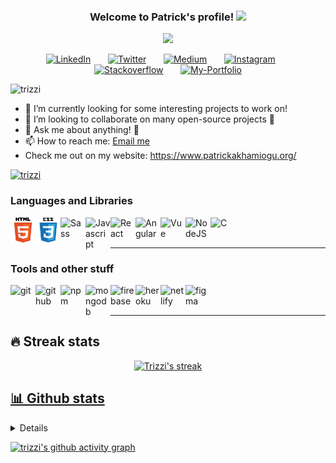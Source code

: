 <h3 align="center">
  Welcome to Patrick's profile!
  <img src="https://media.giphy.com/media/hvRJCLFzcasrR4ia7z/giphy.gif" width="28">
</h3>

<!-- Copied from SVG by trizzi - https://github.com/trizzi/readme-typing-svg -->
<p align="center">
  <a href="https://github.com/trizzi/readme-typing-svg"><img src="https://readme-typing-svg.herokuapp.com/?lines=Frontend%20developer;5%2B%20years%20of%20coding%20experience;Always%20learning%20new%20things&font=Fira%20Code&center=true&width=440&height=45&color=f75c7e&vCenter=true&size=22&pause=1000"></a>
</p>

<!-- Social icons section -->

<p align="center">
  <a href="https://www.linkedin.com/in/patrick-akhamiogu-8750b6177/"><img width="32px" alt="LinkedIn" title="LinkedIn" src="https://i.imgur.com/OQUXwNp.png"/></a>
  &#8287;&#8287;&#8287;&#8287;&#8287;
  <a href="https://twitter.com/Trizzi_ric"><img width="32px" alt="Twitter" title="Twitter" src="https://i.imgur.com/OXZM1L6.png"/></a>
  &#8287;&#8287;&#8287;&#8287;&#8287;
  <a href="https://medium.com/@patrickakhamiogu"><img width="32px" src="https://i.imgur.com/3xf1xOs.png" alt="Medium" title="Medium"/></a>
  &#8287;&#8287;&#8287;&#8287;&#8287;
  <a href="https://www.instagram.com/trizzi_ric/"><img width="32px" alt="Instagram" title="Instagram" src="https://i.imgur.com/DKdonlh.png"></a>
  &#8287;&#8287;&#8287;&#8287;&#8287;
  <a href="https://stackoverflow.com/users/14666350/patrick-akhamiogu?tab=profile"><img width="32px" alt="Stackoverflow" title="Stackoverflow" src="https://i.imgur.com/gZxmnyn.png"/></a>
  &#8287;&#8287;&#8287;&#8287;&#8287;
  <a href="https://www.patrickakhamiogu.org"><img width="32px" alt="My-Portfolio" title="My-Portfolio" src="https://i.imgur.com/6z13lku.png"/></a>
</p>

<p align="left"> <img src="https://komarev.com/ghpvc/?username=trizzi&label=Profile%20views&color=0e75b6&style=flat" alt="trizzi" /> </p>

- 🔭 I’m currently looking for some interesting projects to work on!
- 👯 I’m looking to collaborate on many open-source projects 💖
- 💬 Ask me about anything! 🤗
- 📫 How to reach me: [Email me](mailto:patrickakhamiogu@gmail.com)
- Check me out on my website: https://www.patrickakhamiogu.org/

<p align="left"> <a href="https://github.com/ryo-ma/github-profile-trophy"><img src="https://github-profile-trophy.vercel.app/?username=trizzi" alt="trizzi" /></a> </p>

### Languages and Libraries

<img align="left" alt="HTML5" width="40px" src="https://raw.githubusercontent.com/github/explore/80688e429a7d4ef2fca1e82350fe8e3517d3494d/topics/html/html.png" />
<img align="left" alt="CSS3" width="40px" src="https://raw.githubusercontent.com/github/explore/80688e429a7d4ef2fca1e82350fe8e3517d3494d/topics/css/css.png" />
<img align="left" alt="Sass" width="40px" src="https://www.vectorlogo.zone/logos/sass-lang/sass-lang-icon.svg" />
<img align="left" alt="Javascript" width="40px" src="https://www.vectorlogo.zone/logos/javascript/javascript-icon.svg" />
<img align="left" alt="React" width="40px" src="https://www.vectorlogo.zone/logos/reactjs/reactjs-icon.svg" />
<img align="left" alt="Angular" width="40px" src="https://www.vectorlogo.zone/logos/angular/angular-icon.svg" />
<img align="left" alt="Vue" width="40px" src="https://www.vectorlogo.zone/logos/vuejs/vuejs-icon.svg" />
<img align="left" alt="NodeJS" width="40px" src="https://www.vectorlogo.zone/logos/nodejs/nodejs-icon.svg" />
<img align="left" alt="C" width="40px" src="https://i.imgur.com/JEbSO.png" />
<br />
<br />
<hr />

### Tools and other stuff

<img align="left" alt="git" width="40px" src="https://www.vectorlogo.zone/logos/git-scm/git-scm-icon.svg" />
<img align="left" alt="github" width="40px" src="https://www.vectorlogo.zone/logos/github/github-icon.svg" />
<img align="left" alt="npm" width="40px" src="https://www.vectorlogo.zone/logos/npmjs/npmjs-icon.svg" />
<img align="left" alt="mongodb" width="40px" src="https://www.vectorlogo.zone/logos/mongodb/mongodb-icon.svg" />
<img align="left" alt="firebase" width="40px" src="https://www.vectorlogo.zone/logos/firebase/firebase-icon.svg" />
<img align="left" alt="heroku" width="40px" src="https://www.vectorlogo.zone/logos/heroku/heroku-icon.svg" />
<img align="left" alt="netlify" width="40px" src="https://www.vectorlogo.zone/logos/netlify/netlify-icon.svg" />
<img align="left" alt="figma" width="40px" src="https://www.vectorlogo.zone/logos/figma/figma-icon.svg" />
<br />
<br />
<hr />

## 🔥 Streak stats

<!-- GitHub Readme Streak Stats - https://github.com/trizzi/github-readme-streak-stats -->
<p align="center">
  <a href="https://github.com/trizzi/github-readme-streak-stats">
    <img title="🔥 Get streak stats for your profile at git.io/streak-stats" alt="Trizzi's streak" src="https://github-readme-streak-stats.herokuapp.com/?user=trizzi&theme=monokai-metallian&hide_border=true" />


## 📊 Github stats

<!-- https://github.com/anuraghazra/github-readme-stats -->
<details> 
  <summary>💻 GitHub Profile Stats</summary>
  <br/>
    <a href="https://github.com/anuraghazra/github-readme-stats"><img alt="Trizzi's Github Stats" src="https://github-readme-stats.vercel.app/api/?username=trizzi&show_icons=true&include_all_commits=true&count_private=true&theme=radical&hide_border=true&bg_color=1F222E&title_color=F85D7F&icon_color=F8D866" height="192px"/></a>
  
  <a href="https://github.com/anuraghazra/github-readme-stats"><img alt="Trizzi's Top Languages" src="https://github-readme-stats.vercel.app/api/top-langs/?username=trizzi&langs_count=8&layout=compact&theme=react&hide_border=true&bg_color=1F222E&title_color=F85D7F&icon_color=F8D866&hide=Jupyter%20Notebook" height="192px"/></a>
  <br/>
  <b>Note:</b> Top languages is only a metric of the languages my public code consists of and doesn't reflect experience or skill level.
</details>

<!-- https://github.com/ashutosh00710/github-readme-activity-graph -->
[![trizzi's github activity graph](https://github-readme-activity-graph.vercel.app/graph?username=trizzi&bg_color=1F222E&color=F8D866&line=F85D7F&point=FFFFFF&hide_border=true)](https://github.com/trizzi/github-readme-activity-graph)
<!--
<a href="https://github.com/ashutosh00710/github-readme-activity-graph"><img alt="Trizzi's Activity Graph" src="https://activity-graph.herokuapp.com/graph/?username=trizzi&bg_color=1F222E&color=F8D866&line=F85D7F&point=FFFFFF&hide_border=true" /></a>
-->
